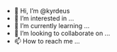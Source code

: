 - 👋 Hi, I’m @kyrdeus
- 👀 I’m interested in ...
- 🌱 I’m currently learning ...
- 💞️ I’m looking to collaborate on ...
- 📫 How to reach me ...

<!---
kyrdeus/kyrdeus is a ✨ special ✨ repository because its `README.md` (this file) appears on your GitHub profile.
You can click the Preview link to take a look at your changes.
--->
